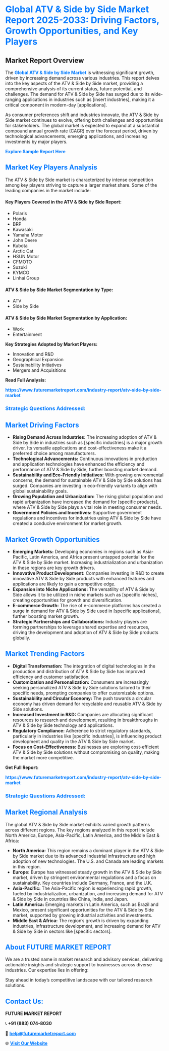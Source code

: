 <h1 style="color: #007BFF;">Global ATV & Side by Side Market Report 2025-2033: Driving Factors, Growth Opportunities, and Key Players</h1>

<section id="overview">
<h2>Market Report Overview</h2>
<p>The <a href="https://www.futuremarketreport.com/industry-report/atv-side-by-side-market" style="color: #007BFF; text-decoration: none;"><strong>Global ATV & Side by Side Market</strong></a> is witnessing significant growth, driven by increasing demand across various industries. This report delves into the key aspects of the ATV & Side by Side market, providing a comprehensive analysis of its current status, future potential, and challenges. The demand for ATV & Side by Side has surged due to its wide-ranging applications in industries such as [insert industries], making it a critical component in modern-day [applications].</p>
<p>As consumer preferences shift and industries innovate, the ATV & Side by Side market continues to evolve, offering both challenges and opportunities for stakeholders. The global market is expected to expand at a substantial compound annual growth rate (CAGR) over the forecast period, driven by technological advancements, emerging applications, and increasing investments by major players.</p>
</section>

<section id="overview">
<p><a href="https://www.futuremarketreport.com/request-sample/reportId=28125" style="color: #007BFF; text-decoration: none;"><strong>Explore Sample Report Here</strong></a></p>
</section>

<section id="key-players">
<h2 style="color: #007BFF;">Market Key Players Analysis</h2>
<p>The ATV & Side by Side market is characterized by intense competition among key players striving to capture a larger market share. Some of the leading companies in the market include:</p>
<h4>Key Players Covered in the ATV & Side by Side Report:</h4>
<ul><li>Polaris</li><li>Honda</li><li>BRP</li><li>Kawasaki</li><li>Yamaha Motor</li><li>John Deere</li><li>Kubota</li><li>Arctic Cat</li><li>HSUN Motor</li><li>CFMOTO</li><li>Suzuki</li><li>KYMCO</li><li>Linhai Group</li></ul>
<h4>ATV & Side by Side Market Segmentation by Type:</h4>
<ul><li>ATV</li><li>Side by Side</li></ul>

<h4>ATV & Side by Side Market Segmentation by Application:</h4>
<ul><li>Work</li><li>Entertainment</li></ul>
<p><strong>Key Strategies Adopted by Market Players:</strong></p>
<ul>
<li>Innovation and R&D</li>
<li>Geographical Expansion</li>
<li>Sustainability Initiatives</li>
<li>Mergers and Acquisitions</li>
</ul>
</section>

<section>
<p><strong>Read Full Analysis: </strong></p><a href="https://www.futuremarketreport.com/industry-report/atv-side-by-side-market" style="color: #007BFF; text-decoration: none;"><strong>https://www.futuremarketreport.com/industry-report/atv-side-by-side-market</strong></a>
<h3 style="color: #007BFF;">Strategic Questions Addressed:</h3>
</section>

<section id="driving-factors">
<h2 style="color: #007BFF;">Market Driving Factors</h2>
<ul>
<li><strong>Rising Demand Across Industries:</strong> The increasing adoption of ATV & Side by Side in industries such as [specific industries] is a major growth driver. Its versatile applications and cost-effectiveness make it a preferred choice among manufacturers.</li>
<li><strong>Technological Advancements:</strong> Continuous innovations in production and application technologies have enhanced the efficiency and performance of ATV & Side by Side, further boosting market demand.</li>
<li><strong>Sustainability and Eco-Friendly Initiatives:</strong> With growing environmental concerns, the demand for sustainable ATV & Side by Side solutions has surged. Companies are investing in eco-friendly variants to align with global sustainability goals.</li>
<li><strong>Growing Population and Urbanization:</strong> The rising global population and rapid urbanization have increased the demand for [specific products], where ATV & Side by Side plays a vital role in meeting consumer needs.</li>
<li><strong>Government Policies and Incentives:</strong> Supportive government regulations and incentives for industries using ATV & Side by Side have created a conducive environment for market growth.</li>
</ul>
</section>

<section id="growth-opportunities">
<h2 style="color: #007BFF;">Market Growth Opportunities</h2>
<ul>
<li><strong>Emerging Markets:</strong> Developing economies in regions such as Asia-Pacific, Latin America, and Africa present untapped potential for the ATV & Side by Side market. Increasing industrialization and urbanization in these regions are key growth drivers.</li>
<li><strong>Innovative Product Development:</strong> Companies investing in R&D to create innovative ATV & Side by Side products with enhanced features and applications are likely to gain a competitive edge.</li>
<li><strong>Expansion into Niche Applications:</strong> The versatility of ATV & Side by Side allows it to be utilized in niche markets such as [specific niches], creating opportunities for growth and diversification.</li>
<li><strong>E-commerce Growth:</strong> The rise of e-commerce platforms has created a surge in demand for ATV & Side by Side used in [specific applications], further boosting market growth.</li>
<li><strong>Strategic Partnerships and Collaborations:</strong> Industry players are forming partnerships to leverage shared expertise and resources, driving the development and adoption of ATV & Side by Side products globally.</li>
</ul>
</section>

<section id="trending-factors">
<h2 style="color: #007BFF;">Market Trending Factors</h2>
<ul>
<li><strong>Digital Transformation:</strong> The integration of digital technologies in the production and distribution of ATV & Side by Side has improved efficiency and customer satisfaction.</li>
<li><strong>Customization and Personalization:</strong> Consumers are increasingly seeking personalized ATV & Side by Side solutions tailored to their specific needs, prompting companies to offer customizable options.</li>
<li><strong>Sustainability and Circular Economy:</strong> The push towards a circular economy has driven demand for recyclable and reusable ATV & Side by Side solutions.</li>
<li><strong>Increased Investment in R&D:</strong> Companies are allocating significant resources to research and development, resulting in breakthroughs in ATV & Side by Side technology and applications.</li>
<li><strong>Regulatory Compliance:</strong> Adherence to strict regulatory standards, particularly in industries like [specific industries], is influencing product development and quality in the ATV & Side by Side market.</li>
<li><strong>Focus on Cost-Effectiveness:</strong> Businesses are exploring cost-efficient ATV & Side by Side solutions without compromising on quality, making the market more competitive.</li>
</ul>
</section>

<section>
<p><strong>Get Full Report: </strong></p><a href="https://www.futuremarketreport.com/industry-report/atv-side-by-side-market" style="color: #007BFF; text-decoration: none;"><strong>https://www.futuremarketreport.com/industry-report/atv-side-by-side-market</strong></a>
<h3 style="color: #007BFF;">Strategic Questions Addressed:</h3>
</section>


<section id="regional-analysis">
<h2 style="color: #007BFF;">Market Regional Analysis</h2>
<p>The global ATV & Side by Side market exhibits varied growth patterns across different regions. The key regions analyzed in this report include North America, Europe, Asia-Pacific, Latin America, and the Middle East & Africa:</p>
<ul>
<li><strong>North America:</strong> This region remains a dominant player in the ATV & Side by Side market due to its advanced industrial infrastructure and high adoption of new technologies. The U.S. and Canada are leading markets in this region.</li>
<li><strong>Europe:</strong> Europe has witnessed steady growth in the ATV & Side by Side market, driven by stringent environmental regulations and a focus on sustainability. Key countries include Germany, France, and the U.K.</li>
<li><strong>Asia-Pacific:</strong> The Asia-Pacific region is experiencing rapid growth, fueled by industrialization, urbanization, and increasing demand for ATV & Side by Side in countries like China, India, and Japan.</li>
<li><strong>Latin America:</strong> Emerging markets in Latin America, such as Brazil and Mexico, present significant opportunities for the ATV & Side by Side market, supported by growing industrial activities and investments.</li>
<li><strong>Middle East & Africa:</strong> The region’s growth is driven by expanding industries, infrastructure development, and increasing demand for ATV & Side by Side in sectors like [specific sectors].</li>
</ul>
</section>

<footer>
<h2 style="color: #007BFF;">About FUTURE MARKET REPORT</h2>
<p>We are a trusted name in market research and advisory services, delivering actionable insights and strategic support to businesses across diverse industries. Our expertise lies in offering:</p>

<p>Stay ahead in today’s competitive landscape with our tailored research solutions.</p>

<h2 style="color: #007BFF;">Contact Us:</h2>
<p><strong>FUTURE MARKET REPORT</strong></p>
<p>📞 <strong>+91 (883) 074-8030</strong></p>
<p>📧 <strong><a href="mailto:help@futuremarketreport.com" style="color: #007BFF;">help@futuremarketreport.com</a></strong></p>
<p>🌐 <strong><a href="https://www.futuremarketreport.com/" style="color: #007BFF;">Visit Our Website</a></strong></p>
</footer>